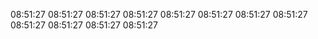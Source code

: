 08:51:27
08:51:27
08:51:27
08:51:27
08:51:27
08:51:27
08:51:27
08:51:27
08:51:27
08:51:27
08:51:27
08:51:27
